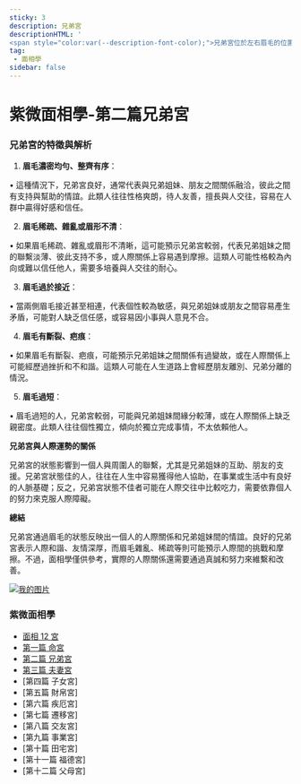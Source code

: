 ```yaml
---
sticky: 3
description: 兄弟宮
descriptionHTML: '
<span style="color:var(--description-font-color);">兄弟宮位於左右眉毛的位置，通常從眉毛的形狀、濃淡、長短等特徵來分析，代表一個人和兄弟姐妹以及朋友、同事之間的關係，也可以反映出人際關係的狀況。兄弟宮的狀態好壞，會影響到一個人是否容易得到身邊人的支持與幫助，或是人際交往的和諧度。</span>'
tag:
 - 面相學
sidebar: false
---
```


# 紫微面相學-第二篇兄弟宮

### 兄弟宮的特徵與解析

1. **眉毛濃密均勻、整齊有序**：

• 這種情況下，兄弟宮良好，通常代表與兄弟姐妹、朋友之間關係融洽，彼此之間有支持與幫助的情誼。此類人往往性格爽朗，待人友善，擅長與人交往，容易在人群中贏得好感和信任。

2. **眉毛稀疏、雜亂或眉形不清**：

• 如果眉毛稀疏、雜亂或眉形不清晰，這可能預示兄弟宮較弱，代表兄弟姐妹之間的聯繫淡薄、彼此支持不多，或人際關係上容易遇到摩擦。這類人可能性格較為內向或難以信任他人，需要多培養與人交往的耐心。

3. **眉毛過於接近**：

• 當兩側眉毛接近甚至相連，代表個性較為敏感，與兄弟姐妹或朋友之間容易產生矛盾，可能對人缺乏信任感，或容易因小事與人意見不合。

4. **眉毛有斷裂、疤痕**：

• 如果眉毛有斷裂、疤痕，可能預示兄弟姐妹之間關係有過變故，或在人際關係上可能經歷過挫折和不和諧。這類人可能在人生道路上會經歷朋友離別、兄弟分離的情況。

5. **眉毛過短**：

• 眉毛過短的人，兄弟宮較弱，可能與兄弟姐妹間緣分較薄，或在人際關係上缺乏親密度。此類人往往個性獨立，傾向於獨立完成事情，不太依賴他人。

**兄弟宮與人際運勢的關係**

兄弟宮的狀態影響到一個人與周圍人的聯繫，尤其是兄弟姐妹的互助、朋友的支援。兄弟宮狀態佳的人，往往在人生中容易獲得他人協助，在事業或生活中有良好的人脈基礎；反之，兄弟宮狀態不佳者可能在人際交往中比較吃力，需要依靠個人的努力來克服人際障礙。

**總結**

兄弟宮通過眉毛的狀態反映出一個人的人際關係和兄弟姐妹間的情誼。良好的兄弟宮表示人際和諧、友情深厚，而眉毛雜亂、稀疏等則可能預示人際間的挑戰和摩擦。不過，面相學僅供參考，實際的人際關係還需要通過真誠和努力來維繫和改善。

[![我的图片](/imgs/yinyuan.jpg)](https://www.pooobs.com/home)

### 紫微面相學

- [面相 12 宮](/article/mianxiang00.html)
- [第一篇 命宮](/article/mianxiang01.html)
- [第二篇 兄弟宮](/article/mianxiang02.html)
- [第三篇 夫妻宮](/article/mianxiang03.html)
- [第四篇 子女宮]
- [第五篇 財帛宮]
- [第六篇 疾厄宮]
- [第七篇 遷移宮]
- [第八篇 交友宮]
- [第九篇 事業宮]
- [第十篇 田宅宮]
- [第十一篇 福德宮]
- [第十二篇 父母宮]

